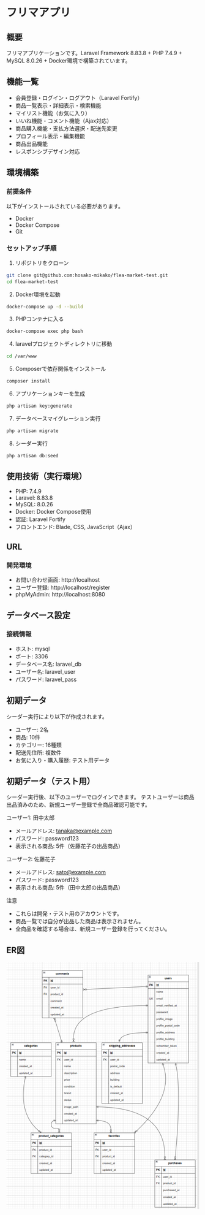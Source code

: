# **フリマアプリ**

## **概要**
フリマアプリケーションです。Laravel Framework 8.83.8 + PHP 7.4.9 + MySQL 8.0.26 + Docker環境で構築されています。

## **機能一覧**
- 会員登録・ログイン・ログアウト（Laravel Fortify）
- 商品一覧表示・詳細表示・検索機能
- マイリスト機能（お気に入り）
- いいね機能・コメント機能（Ajax対応）
- 商品購入機能・支払方法選択・配送先変更
- プロフィール表示・編集機能
- 商品出品機能
- レスポンシブデザイン対応

## **環境構築**
### 前提条件
以下がインストールされている必要があります。
- Docker
- Docker Compose
- Git

### セットアップ手順
1. リポジトリをクローン
```bash
git clone git@github.com:hosako-mikako/flea-market-test.git
cd flea-market-test
```

2. Docker環境を起動
```bash
docker-compose up -d --build
```

3. PHPコンテナに入る
```bash
docker-compose exec php bash
```

4. laravelプロジェクトディレクトリに移動
```bash
cd /var/www
```

5. Composerで依存関係をインストール
```bash
composer install
```

6. アプリケーションキーを生成
```bash
php artisan key:generate
```

7. データベースマイグレーション実行
```bash
php artisan migrate
```

8. シーダー実行
```bash
php artisan db:seed
```


## **使用技術（実行環境）**
- PHP: 7.4.9
- Laravel: 8.83.8
- MySQL: 8.0.26
- Docker: Docker Compose使用
- 認証: Laravel Fortify
- フロントエンド: Blade, CSS, JavaScript（Ajax）

## **URL**
### 開発環境
- お問い合わせ画面: http://localhost
- ユーザー登録: http://localhost/register
- phpMyAdmin: http://localhost:8080

## **データベース設定**
### 接続情報
- ホスト: mysql
- ポート: 3306
- データベース名: laravel_db
- ユーザー名: laravel_user
- パスワード: laravel_pass

## **初期データ**
シーダー実行により以下が作成されます。
- ユーザー: 2名
- 商品: 10件
- カテゴリー: 16種類
- 配送先住所: 複数件 
- お気に入り・購入履歴: テスト用データ

## **初期データ（テスト用）**
シーダー実行後、以下のユーザーでログインできます。
テストユーザーは商品出品済みのため、新規ユーザー登録で全商品確認可能です。

ユーザー1: 田中太郎
- メールアドレス: tanaka@example.com
- パスワード: password123
- 表示される商品: 5件（佐藤花子の出品商品）

ユーザー2: 佐藤花子
- メールアドレス: sato@example.com
- パスワード: password123
- 表示される商品: 5件（田中太郎の出品商品）

注意
- これらは開発・テスト用のアカウントです。
- 商品一覧では自分が出品した商品は表示されません。
- 全商品を確認する場合は、新規ユーザー登録を行ってください。



## **ER図**

![ER図](./images/er-diagram.png)



